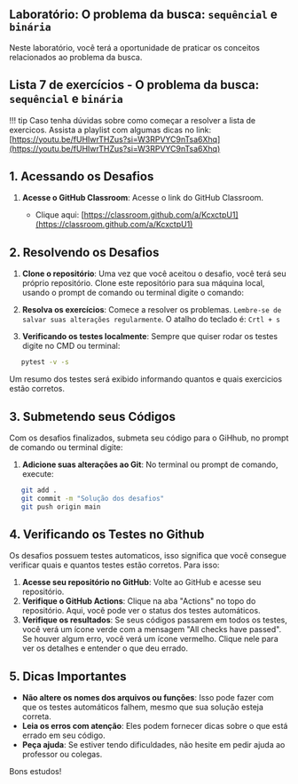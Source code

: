 ## Laboratório: O problema da busca: `sequêncial` e `binária`


Neste laboratório, você terá a oportunidade de praticar os conceitos relacionados ao problema da busca.


## Lista 7 de exercícios - O problema da busca: `sequêncial` e `binária`


!!! tip
    Caso tenha dúvidas sobre como começar a resolver a lista de exercicos. Assista a playlist com algumas dicas no link: [https://youtu.be/fUHIwrTHZus?si=W3RPVYC9nTsa6Xhq](https://youtu.be/fUHIwrTHZus?si=W3RPVYC9nTsa6Xhq)


## 1. Acessando os Desafios

1. **Acesse o GitHub Classroom**: Acesse o link do GitHub Classroom. 
    
   - Clique aqui: [https://classroom.github.com/a/KcxctpU1](https://classroom.github.com/a/KcxctpU1)


## 2. Resolvendo os Desafios

1. **Clone o repositório**: Uma vez que você aceitou o desafio, você terá seu próprio repositório. Clone este repositório para sua máquina local, usando o prompt de comando ou terminal digite o comando:
 
1. **Resolva os exercícios**: Comece a resolver os problemas. ``Lembre-se de salvar suas alterações regularmente``. O atalho do teclado é: ``Crtl + s``

1. **Verificando os testes localmente**: Sempre que quiser rodar os testes digite no CMD ou terminal:

```bash
   pytest -v -s
```
Um resumo dos testes será exibido informando quantos e quais exercicios estão corretos.
 

## 3. Submetendo seus Códigos

Com os desafios finalizados, submeta seu código para o GiHhub, no prompt de comando ou terminal digite:

1. **Adicione suas alterações ao Git**: No terminal ou prompt de comando, execute:

```bash
   git add .
   git commit -m "Solução dos desafios"
   git push origin main
```

## 4. Verificando os Testes no Github

Os desafios possuem testes automaticos, isso significa que você consegue verificar quais e quantos testes estão corretos. Para isso:

1. **Acesse seu repositório no GitHub**: Volte ao GitHub e acesse seu repositório.
2. **Verifique o GitHub Actions**: Clique na aba "Actions" no topo do repositório. Aqui, você pode ver o status dos testes automáticos.
3. **Verifique os resultados**: Se seus códigos passarem em todos os testes, você verá um ícone verde com a mensagem "All checks have passed". Se houver algum erro, você verá um ícone vermelho. Clique nele para ver os detalhes e entender o que deu errado.

## 5. Dicas Importantes

- **Não altere os nomes dos arquivos ou funções**: Isso pode fazer com que os testes automáticos falhem, mesmo que sua solução esteja correta.
- **Leia os erros com atenção**: Eles podem fornecer dicas sobre o que está errado em seu código.
- **Peça ajuda**: Se estiver tendo dificuldades, não hesite em pedir ajuda ao professor ou colegas.


Bons estudos!








